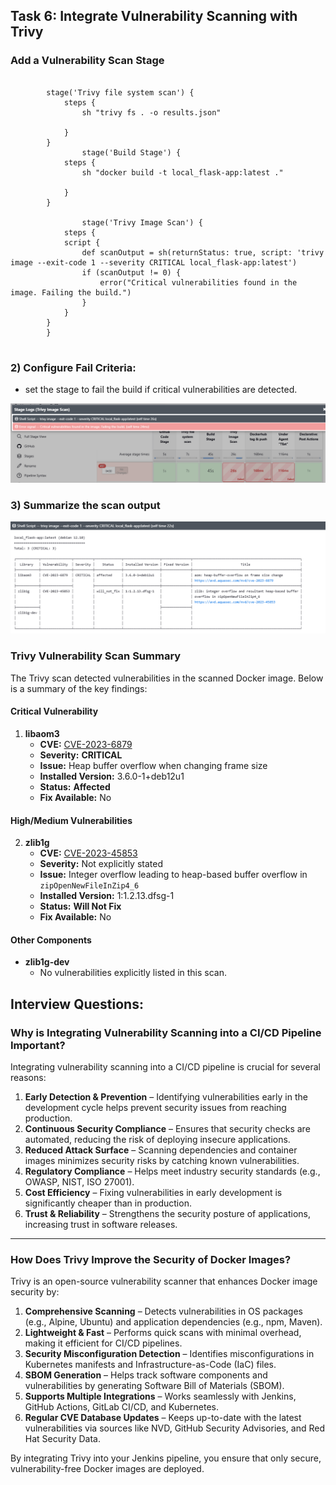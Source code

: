 ## Task 6: Integrate Vulnerability Scanning with Trivy


### Add a Vulnerability Scan Stage

``` Script
        
        stage('Trivy file system scan') {
            steps {
                sh "trivy fs . -o results.json"

            }
        }
                stage('Build Stage') {
            steps {
                sh "docker build -t local_flask-app:latest ."

            }
        }
        
                stage('Trivy Image Scan') {
            steps {
            script {
                def scanOutput = sh(returnStatus: true, script: 'trivy image --exit-code 1 --severity CRITICAL local_flask-app:latest')
                if (scanOutput != 0) {
                    error("Critical vulnerabilities found in the image. Failing the build.")
                }
            }
        }
        }
        
```

### 2) Configure Fail Criteria:

 * set the stage to fail the build if critical vulnerabilities are detected.

![Local Trivy Scan](./scanfail.PNG)




### 3) Summarize the scan output

![Scan report](./Scan_report.PNG)

### **Trivy Vulnerability Scan Summary**  

The Trivy scan detected vulnerabilities in the scanned Docker image. Below is a summary of the key findings:  

#### **Critical Vulnerability**  
1. **libaom3**  
   - **CVE:** [CVE-2023-6879](https://avd.aquasec.com/nvd/cve-2023-6879)  
   - **Severity:** **CRITICAL**  
   - **Issue:** Heap buffer overflow when changing frame size  
   - **Installed Version:** 3.6.0-1+deb12u1  
   - **Status:** **Affected**  
   - **Fix Available:** No  

#### **High/Medium Vulnerabilities**  
2. **zlib1g**  
   - **CVE:** [CVE-2023-45853](https://avd.aquasec.com/nvd/cve-2023-45853)  
   - **Severity:** Not explicitly stated  
   - **Issue:** Integer overflow leading to heap-based buffer overflow in `zipOpenNewFileInZip4_6`  
   - **Installed Version:** 1:1.2.13.dfsg-1  
   - **Status:** **Will Not Fix**  
   - **Fix Available:** No  

#### **Other Components**  
- **zlib1g-dev**  
  - No vulnerabilities explicitly listed in this scan.  

## Interview Questions:
### **Why is Integrating Vulnerability Scanning into a CI/CD Pipeline Important?**  
Integrating vulnerability scanning into a CI/CD pipeline is crucial for several reasons:  

1. **Early Detection & Prevention** – Identifying vulnerabilities early in the development cycle helps prevent security issues from reaching production.  
2. **Continuous Security Compliance** – Ensures that security checks are automated, reducing the risk of deploying insecure applications.  
3. **Reduced Attack Surface** – Scanning dependencies and container images minimizes security risks by catching known vulnerabilities.  
4. **Regulatory Compliance** – Helps meet industry security standards (e.g., OWASP, NIST, ISO 27001).  
5. **Cost Efficiency** – Fixing vulnerabilities in early development is significantly cheaper than in production.  
6. **Trust & Reliability** – Strengthens the security posture of applications, increasing trust in software releases.  

---

### **How Does Trivy Improve the Security of Docker Images?**  
Trivy is an open-source vulnerability scanner that enhances Docker image security by:  

1. **Comprehensive Scanning** – Detects vulnerabilities in OS packages (e.g., Alpine, Ubuntu) and application dependencies (e.g., npm, Maven).  
2. **Lightweight & Fast** – Performs quick scans with minimal overhead, making it efficient for CI/CD pipelines.  
3. **Security Misconfiguration Detection** – Identifies misconfigurations in Kubernetes manifests and Infrastructure-as-Code (IaC) files.  
4. **SBOM Generation** – Helps track software components and vulnerabilities by generating Software Bill of Materials (SBOM).  
5. **Supports Multiple Integrations** – Works seamlessly with Jenkins, GitHub Actions, GitLab CI/CD, and Kubernetes.  
6. **Regular CVE Database Updates** – Keeps up-to-date with the latest vulnerabilities via sources like NVD, GitHub Security Advisories, and Red Hat Security Data.  

By integrating Trivy into your Jenkins pipeline, you ensure that only secure, vulnerability-free Docker images are deployed.